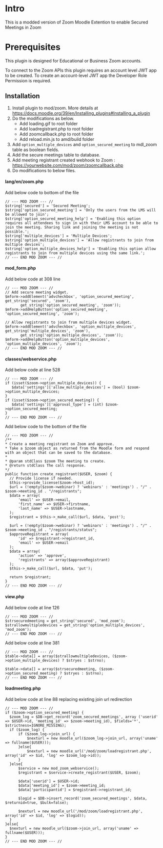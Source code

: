 # Intro

This is a modded version of Zoom Moodle Extention to enable Secured Meetings in Zoom

# Prerequisites

This plugin is designed for Educational or Business Zoom accounts.

To connect to the Zoom APIs this plugin requires an account level JWT app to be
created. To create an account-level JWT app the Developer Role Permission is
required.

## Installation

1. Install plugin to mod/zoom. More details at https://docs.moodle.org/39/en/Installing_plugins#Installing_a_plugin
2. Do the modifications as below.
   - Add loading.gif to root folder
   - Add loadregistrant.php to root folder
   - Add zoomcallback.php to root folder
   - Add reload.min.js to amd/build folder
4. Add `option_multiple_devices` and `option_secured_meeting` to mdl_zoom table as boolean fields.
5. Add the secure meetings table to database.
6. Add meeting registrant created webhook to Zoom : https://yourwebsite.com/mod/zoom/zoomcallback.php
7. Do modifications to below files.

#### lang/en/zoom.php
Add below code to bottom of the file
```
// --- MOD ZOOM --- //
$string['secured'] = 'Secured Meeting';
$string['option_secured_meeting'] = 'Only the users from the LMS will be allowed to join';
$string['option_secured_meeting_help'] = 'Enabling this option requires all attendees to sign in with their LMS account to be able to join the meeting. Sharing link and joining the meeting is not possible.';
$string['multiple_devices'] = 'Multiple Devices';
$string['option_multiple_devices'] = 'Allow registrants to join from multiple devices';
$string['option_multiple_devices_help'] = 'Enabling this option allow registrants to join from multiple devices using the same link.';
// --- END MOD ZOOM --- //
```
#### mod_form.php
Add below code at 308 line
```
// --- MOD ZOOM --- //
// Add secure meeting widget.
$mform->addElement('advcheckbox', 'option_secured_meeting', get_string('secured', 'zoom'),
       get_string('option_secured_meeting', 'zoom'));
$mform->addHelpButton('option_secured_meeting', 'option_secured_meeting', 'zoom');

// Allow registrants to join from multiple devices widget.
$mform->addElement('advcheckbox', 'option_multiple_devices', get_string('multiple_devices', 'zoom'),
       get_string('option_multiple_devices', 'zoom'));
$mform->addHelpButton('option_multiple_devices', 'option_multiple_devices', 'zoom');
// --- END MOD ZOOM --- //
```
#### classes/webservice.php
Add below code at line 528
```
// --- MOD ZOOM --- //
if (isset($zoom->option_multiple_devices)) {
   $data['settings']['allow_multiple_devices'] = (bool) $zoom->option_multiple_devices;
}
if (isset($zoom->option_secured_meeting)) {
   $data['settings']['approval_type'] = (int) $zoom->option_secured_meeting;
}
// --- END MOD ZOOM --- //
```
Add below code to the bottom of the file
```
// --- MOD ZOOM --- //
/**
* Create a meeting registrant on Zoom and approve.
* Take a $zoom object as returned from the Moodle form and respond with an object that can be saved to the database.
*
* @param stdClass $zoom The meeting to create.
* @return stdClass The call response.
*/
public function create_registrant($USER, $zoom) {
  // Provide license if needed.
  $this->provide_license($zoom->host_id);
  $url = (!empty($zoom->webinar) ? 'webinars' : 'meetings') . "/" . $zoom->meeting_id . "/registrants";
  $data = array(
      'email' => $USER->email,
      'first_name' => $USER->firstname,
      'last_name' => $USER->lastname,
  );
  $registrant = $this->_make_call($url, $data, 'post');

  $url = (!empty($zoom->webinar) ? 'webinars' : 'meetings') . "/" . $zoom->meeting_id . "/registrants/status";
  $approveRegistrant = array(
      'id' => $registrant->registrant_id,
      'email' => $USER->email
  );
  $data = array(
      'action' => 'approve',
      'registrants' => array($approveRegistrant)
  );
  $this->_make_call($url, $data, 'put');

  return $registrant;
}
// --- END MOD ZOOM --- //
```
#### view.php
Add below code at line 126
```
// --- MOD ZOOM --- //
$strsecuredmeeting = get_string('secured', 'mod_zoom');
$strallowmultipledevices = get_string('option_multiple_devices', 'mod_zoom');
// --- END MOD ZOOM --- //
```
Add below code at line 381
```
// --- MOD ZOOM --- //
$table->data[] = array($strallowmultipledevices, ($zoom->option_multiple_devices) ? $stryes : $strno);

$table->data[] = array($strsecuredmeeting, ($zoom->option_secured_meeting) ? $stryes : $strno);
// --- END MOD ZOOM --- //
```
#### loadmeeting.php
Add below code at line 88 replacing existing join url redirection
```
// --- MOD ZOOM --- //
if ($zoom->option_secured_meeting) {
  $zoom_log = $DB->get_record('zoom_secured_meetings', array ('userid' => $USER->id, 'meeting_id' => $zoom->meeting_id), $fields='*', $strictness=IGNORE_MISSING);
  if ($zoom_log) {
      if ($zoom_log->join_url) {
          $nexturl = new moodle_url($zoom_log->join_url, array('uname' => fullname($USER)));
      }else{
          $nexturl = new moodle_url('/mod/zoom/loadregistrant.php', array('id' => $id, 'log' => $zoom_log->id));
      }
  }else{
      $service = new mod_zoom_webservice();
      $registrant = $service->create_registrant($USER, $zoom);

      $data['userid'] = $USER->id;
      $data['meeting_id'] = $zoom->meeting_id;
      $data['participantid'] = $registrant->registrant_id;

      $logid = $DB->insert_record('zoom_secured_meetings', $data, $returnid=true, $bulk=false);

      $nexturl = new moodle_url('/mod/zoom/loadregistrant.php', array('id' => $id, 'log' => $logid));
  }
}else{
  $nexturl = new moodle_url($zoom->join_url, array('uname' => fullname($USER)));
}
// --- END MOD ZOOM --- //
```
